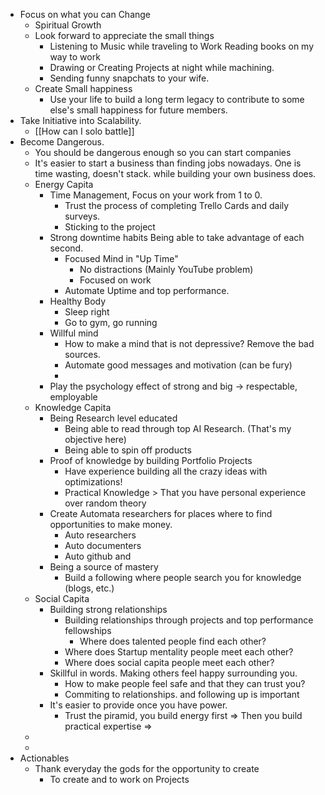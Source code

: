 - Focus on what you can Change
	- Spiritual Growth
	- Look forward to appreciate the small things
		- Listening to Music while traveling to Work Reading books on my way to work
		- Drawing or Creating Projects at night while machining.
		- Sending funny snapchats to your wife.
	- Create Small happiness
		- Use your life to build a long term legacy to contribute to some else's small happiness for future members.
- Take Initiative into Scalability.
	- [[How can I solo battle]]
- Become Dangerous.
	- You should be dangerous enough so you can start companies
	- It's easier to start a business than finding jobs nowadays. One is time wasting, doesn't stack. while building your own business does.
	- Energy Capita
		- Time Management, Focus on your work from 1 to 0.
			- Trust the process of completing Trello Cards and daily surveys.
			- Sticking to the project
		- Strong downtime habits Being able to take advantage of each second.
			- Focused Mind in "Up Time"
				- No distractions (Mainly YouTube problem)
				- Focused on work
			- Automate Uptime and top performance.
		- Healthy Body
			- Sleep right
			- Go to gym, go running
		- Willful mind
			- How to make a mind that is not depressive? Remove the bad sources.
			- Automate good messages and motivation (can be fury)
			-
		- Play the psychology effect of strong and big -> respectable, employable
	- Knowledge Capita
		- Being Research level educated
			- Being able to read through top AI Research. (That's my objective here)
			- Being able to spin off products
		- Proof of knowledge by building Portfolio Projects
			- Have experience building all the crazy ideas with optimizations!
			- Practical Knowledge > That you have personal experience over random theory
		- Create Automata researchers for places where to find opportunities to make money.
			- Auto researchers
			- Auto documenters
			- Auto github and
		- Being a source of mastery
			- Build a following where people search you for knowledge (blogs, etc.)
	- Social Capita
		- Building strong relationships
			- Building relationships through projects and top performance fellowships
				- Where does talented people find each other?
			- Where does Startup mentality people meet each other?
			- Where does social capita people meet each other?
		- Skillful in words. Making others feel happy surrounding you.
			- How to make people feel safe and that they can trust you?
			- Commiting to relationships. and following up is important
		- It's easier to provide once you have power.
			- Trust the piramid, you build energy first => Then you build practical expertise =>
	-
	-
- Actionables
	- Thank everyday the gods for the opportunity to create
		- To create and to work on Projects